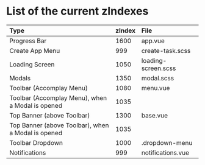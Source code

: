 # List of the current zIndexes

|Type|zIndex|File|
|:-|:-|:-|
|Progress Bar|1600|app.vue|
|Create App Menu|999|create-task.scss|
|Loading Screen|1050|loading-screen.scss|
|Modals|1350|modal.scss|
|Toolbar (Accomplay Menu)|1080|menu.vue|
|Toolbar (Accomplay Menu), when a Modal is opened|1035||
|Top Banner (above Toolbar)|1300|base.vue|
|Top Banner (above Toolbar), when a Modal is opened|1035|
|Toolbar Dropdown|1000|.dropdown-menu|
|Notifications|999|notifications.vue|
